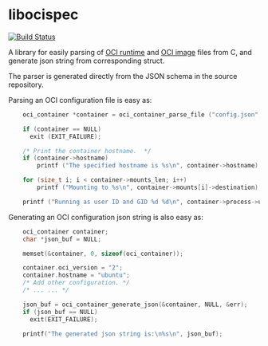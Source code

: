 libocispec
==========

[![Build Status](https://travis-ci.org/giuseppe/libocispec.svg?branch=master)](https://travis-ci.org/giuseppe/libocispec)

A library for easily parsing
of [OCI runtime](https://github.com/opencontainers/runtime-spec)
and [OCI image](https://github.com/opencontainers/image-spec) files
from C, and generate json string from corresponding struct.

The parser is generated directly from the JSON schema in the source repository.

Parsing an OCI configuration file is easy as:

```c
    oci_container *container = oci_container_parse_file ("config.json", NULL, &err);

    if (container == NULL)
      exit (EXIT_FAILURE);

    /* Print the container hostname.  */
    if (container->hostname)
        printf ("The specified hostname is %s\n", container->hostname);

    for (size_t i; i < container->mounts_len; i++)
        printf ("Mounting to %s\n", container->mounts[i]->destination);

    printf ("Running as user ID and GID %d %d\n", container->process->user->uid, container->process->user->gid);

```

Generating an OCI configuration json string is also easy as:

```c
    oci_container container;
    char *json_buf = NULL;

    memset(&container, 0, sizeof(oci_container));

    container.oci_version = "2";
    container.hostname = "ubuntu";
    /* Add other configuration. */
    /* ... ... */

    json_buf = oci_container_generate_json(&container, NULL, &err);
    if (json_buf == NULL)
      exit(EXIT_FAILURE);

    printf("The generated json string is:\n%s\n", json_buf);

```

